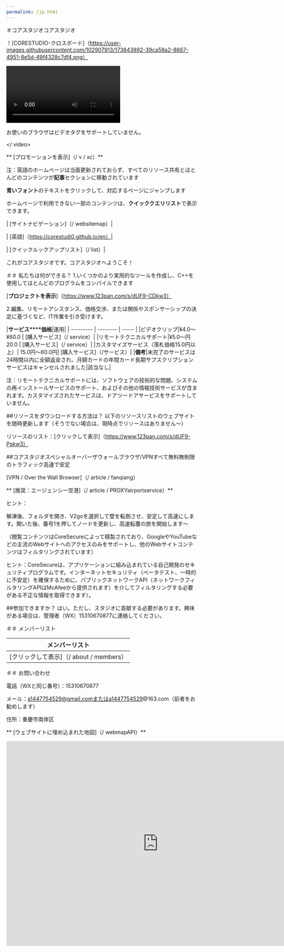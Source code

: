 ```yaml
---
permalink: /jp.html
---
```


＃コアスタジオコアスタジオ

！[CORESTUDIO-クロスボード]（https://user-images.githubusercontent.com/102907913/173843892-39ca58a2-8667-4951-8e5d-49f4328c7df4.png）

<video src = "https://download.kstore.space/download/2719/xcp.mp4" type = "video / mp4" autoplay = "autoplay" Controls = "contorls" loop = "-1"> <p>お使いのブラウザはビデオタグをサポートしていません。</p></ video>

** [プロモーションを表示]（/ v / xc）**

注：英語のホームページは当面更新されておらず、すべてのリソース共有とほとんどのコンテンツが**記事**セクションに移動されています

**青いフォント**のテキストをクリックして、対応するページにジャンプします

ホームページで利用できない一部のコンテンツは、**クイッククエリリスト**で表示できます。

| [サイトナビゲーション]（/ websitemap）|

| [英語]（https://corestudi0.github.io/en）|

| [クイックルックアップリスト]（/ list）|

これがコアスタジオです。コアスタジオへようこそ！

＃＃ 私たちは何ができる？
1.いくつかのより実用的なツールを作成し、C++を使用してほとんどのプログラムをコンパイルできます

[**プロジェクトを表示**]（https://www.123pan.com/s/dUF9-CDkw3）

2.編集、リモートアシスタンス、価格交渉、または関係やスポンサーシップの決定に基づくなど、IT作業を引き受けます。

|**サービス****価格**|運用|
| --------- | -------- | ----- |
|ビデオクリップ|¥4.0〜¥60.0 | [購入サービス]（/ service）|
|リモートテクニカルサポート|¥5.0〜円20.0 | [購入サービス]（/ service）|
|カスタマイズサービス（落札価格15.0円以上）| 15.0円〜60.0円| [購入サービス]（/サービス）|
|**備考**|未完了のサービスは24時間以内に全額返金され、月額カードの年間カード長期サブスクリプションサービスはキャンセルされました|該当なし|

注：リモートテクニカルサポートには、ソフトウェアの技術的な問題、システムの再インストールサービスのサポート、およびその他の情報技術サービスが含まれます。カスタマイズされたサービスは、ドアツードアサービスをサポートしていません。

##リソースをダウンロードする方法は？
以下のリソースリストのウェブサイトを随時更新します（そうでない場合は、現時点でリソースはありません〜）

リソースのリスト：[クリックして表示]（https://www.123pan.com/s/dUF9-Pskw3）

##コアスタジオスペシャルオーバーザウォールブラウザ/VPNすべて無料無制限のトラフィック高速で安定

[VPN / Over the Wall Browser]（/ article / fanqiang）

** [推奨：エージェンシー空港]（/ article / PROXYairportservice）**

ヒント：

解凍後、フォルダを開き、V2goを選択して壁を転倒させ、安定して高速にします。開いた後、番号1を押してノードを更新し、高速転覆の旅を開始します〜

（閲覧コンテンツはCoreSecureによって精製されており、GoogleやYouTubeなどの主流のWebサイトへのアクセスのみをサポートし、他のWebサイトコンテンツはフィルタリングされています）

ヒント：CoreSecureは、アプリケーションに組み込まれている自己開発のセキュリティプログラムです。インターネットセキュリティ（ベータテスト、一時的に不安定）を確保するために、パブリックネットワークAPI（ネットワークフィルタリングAPIはMcAfeeから提供されます）を介してフィルタリングする必要がある不正な情報を取得できます）。

##参加できますか？
はい。ただし、スタジオに貢献する必要があります。興味がある場合は、管理者（WX）15310670877に連絡してください。

＃＃ メンバーリスト

|メンバーリスト|
| ------ |
| [クリックして表示]（/ about / members）|

＃＃ お問い合わせ

電話（WXと同じ番号）：15310670877

メール：a1447754529@gmail.comまたはa1447754529@163.com（前者をお勧めします）

住所：重慶市南岸区

** [ウェブサイトに埋め込まれた地図]（/ webmapAPI）**

<iframe width = "800" height = "540" frameborder = "0" src = "https://cn.bing.com/maps/embed?h=540&w=800&cp=nxjhg5swp5zr&lvl=17&typ=d&sty=r&src=SHELL&FORM= MBEDV8 "scrolling =" no "> </ iframe>

##著作権（C）Core Studio 2022
